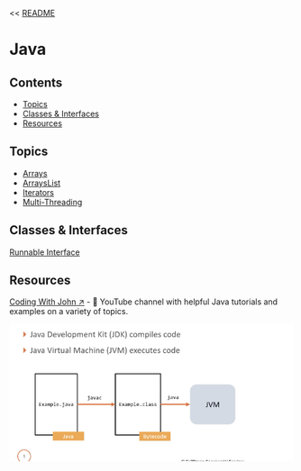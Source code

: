 << [README](./README.md)

# Java

## Contents
- [Topics](#topics)
- [Classes & Interfaces](#classes--interfaces)
- [Resources](#resources)

## Topics

- [Arrays](./Arrays.md)
- [ArraysList](./ArraysList.md)
- [Iterators](./Iterators.md)
- [Multi-Threading](./MultiThreading.md)

## Classes & Interfaces

[Runnable Interface](./MultiThreading.md#runnable-interface)

## Resources
[Coding With John ↗️](https://www.youtube.com/@CodingWithJohn/videos) - 🎥 YouTube channel with helpful Java tutorials and examples on a variety of topics.

![](./Images/JavatoJVM.png)